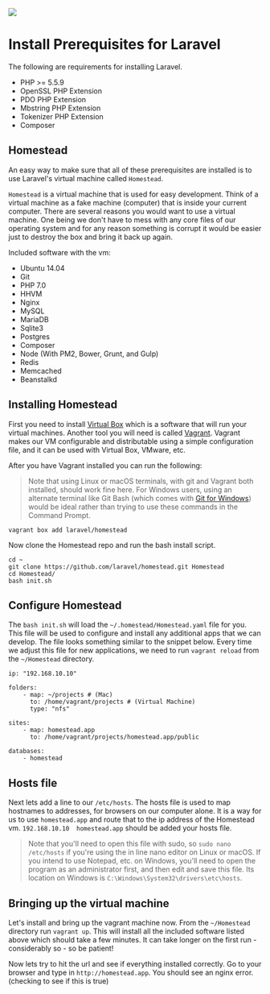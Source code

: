 ![](Laravel_5_Basics_handouts/headings/1.2.png)

# Install Prerequisites for Laravel

The following are requirements for installing Laravel.

- PHP >= 5.5.9
- OpenSSL PHP Extension
- PDO PHP Extension
- Mbstring PHP Extension
- Tokenizer PHP Extension
- Composer

## Homestead

An easy way to make sure that all of these prerequisites are installed is to use Laravel's virtual machine called `Homestead`.

`Homestead` is a virtual machine that is used for easy development. Think of a virtual machine as a fake machine (computer) that is inside your current computer. There are several reasons you would want to use a virtual machine. One being we don't have to mess with any core files of our operating system and for any reason something is corrupt it would be easier just to destroy the box and bring it back up again.

Included software with the vm:

- Ubuntu 14.04
- Git
- PHP 7.0
- HHVM
- Nginx
- MySQL
- MariaDB
- Sqlite3
- Postgres
- Composer
- Node (With PM2, Bower, Grunt, and Gulp)
- Redis
- Memcached
- Beanstalkd

## Installing Homestead

First you need to install [Virtual Box](https://www.virtualbox.org/wiki/Downloads) which is a software that will run your virtual machines. Another tool you will need is called [Vagrant](http://www.vagrantup.com/downloads.html). Vagrant makes our VM configurable and distributable using a simple configuration file, and it can be used with Virtual Box, VMware, etc.

After you have Vagrant installed you can run the following:

>Note that using Linux or macOS terminals, with git and Vagrant both installed, should work fine here. For Windows users, using an alternate terminal like Git Bash (which comes with [Git for Windows](https://git-for-windows.github.io/)) would be ideal rather than trying to use these commands in the Command Prompt.

```
vagrant box add laravel/homestead
```

Now clone the Homestead repo and run the bash install script.

```
cd ~
git clone https://github.com/laravel/homestead.git Homestead
cd Homestead/
bash init.sh
```

## Configure Homestead

The `bash init.sh` will load the `~/.homestead/Homestead.yaml` file for you. This file will be used to configure and install any additional apps that we can develop. The file looks something similar to the snippet below. Every time we adjust this file for new applications, we need to run `vagrant reload` from the `~/Homestead` directory.

```
ip: "192.168.10.10"

folders:
    - map: ~/projects # (Mac)
      to: /home/vagrant/projects # (Virtual Machine)
      type: "nfs"

sites:
    - map: homestead.app
      to: /home/vagrant/projects/homestead.app/public

databases:
    - homestead
```

## Hosts file

Next lets add a line to our `/etc/hosts`. The hosts file is used to map hostnames to addresses, for browsers on our computer alone. It is a way for us to use `homestead.app` and route that to the ip address of the Homestead vm. `192.168.10.10  homestead.app` should be added your hosts file.

> Note that you'll need to open this file with sudo, so `sudo nano /etc/hosts` if you're using the in line nano editor on Linux or macOS. If you intend to use Notepad, etc. on Windows, you'll need to open the program as an administrator first, and then edit and save this file. Its location on Windows is `C:\Windows\System32\drivers\etc\hosts`.

## Bringing up the virtual machine

Let's install and bring up the vagrant machine now. From the `~/Homestead` directory run `vagrant up`. This will install all the included software listed above which should take a few minutes. It can take longer on the first run - considerably so - so be patient!

Now lets try to hit the url and see if everything installed correctly. Go to your browser and type in `http://homestead.app`. You should see an nginx error. (checking to see if this is true)
